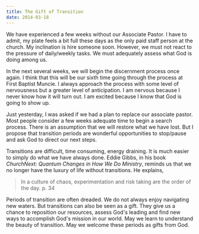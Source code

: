 ```yaml
---
title: The Gift of Transition
date: 2014-03-18
---
```

 
We have experienced a few weeks without our Associate Pastor. I have to admit, my plate feels a bit full these days as the only paid staff person at the church. My inclination is hire someone soon. However, we must not react to the pressure of daily/weekly tasks. We must adequately assess what God is doing among us.

In the next several weeks, we will begin the discernment process once again. I think that this will be our sixth time going through the process at First Baptist Muncie. I always approach the process with some level of nervousness but a greater level of anticipation. I am nervous because I never know how it will turn out. I am excited because I know that God is going to show up. 

Just yesterday, I was asked if we had a plan to replace our associate pastor. Most people consider a few weeks adequate time to begin a search process. There is an assumption that we will restore what we have lost. But I propose that transition periods are wonderful opportunities to stop/pause and ask God to direct our next steps.

Transitions are difficult, time consuming, energy draining. It is much easier to simply do what we have always done. Eddie Gibbs, in his book *ChurchNext: Quantum Changes in How We Do Ministry*, reminds us that we no longer have the luxury of life without transitions. He explains,

>In a culture of chaos, experimentation and risk taking are the order of the day. p. 34

Periods of transition are often dreaded. We do not always enjoy navigating new waters. But transitions can also be seen as a gift. They give us a chance to reposition our resources, assess God's leading and find new ways to accomplish God's mission in our world. May we learn to understand the beauty of transition. May we welcome these periods as gifts from God.
